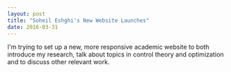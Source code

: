 ```yaml
---
layout: post
title: "Soheil Eshghi's New Website Launches"
date: 2016-03-31
---
```


I'm trying to set up a new, more responsive academic website to both introduce my research, talk about topics in control theory and optimization and to discuss other relevant work.
